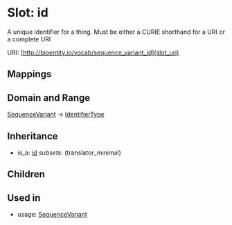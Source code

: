 # Slot: id


A unique identifier for a thing. Must be either a CURIE shorthand for a URI or a complete URI

URI: [http://bioentity.io/vocab/sequence_variant_id](slot_uri)
## Mappings

## Domain and Range

[SequenceVariant](SequenceVariant.md) -> [IdentifierType](IdentifierType.md)
## Inheritance

 *  is_a: [id](id.md) *subsets*: (translator_minimal)
## Children

## Used in

 *  usage: [SequenceVariant](SequenceVariant.md)
